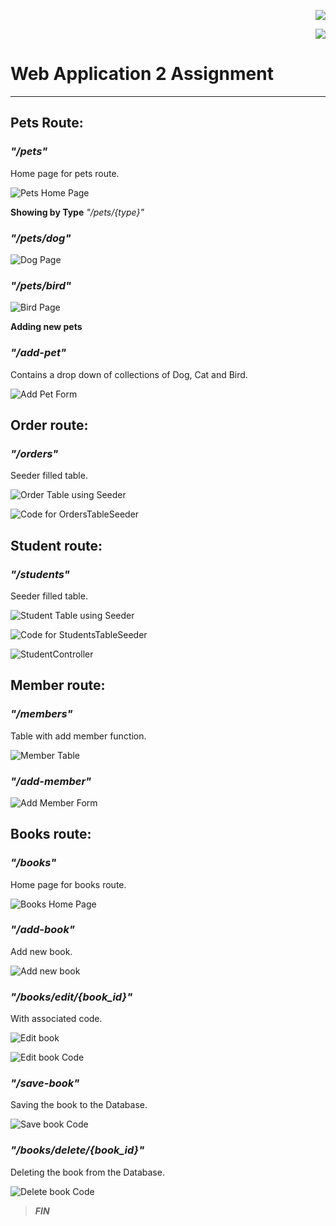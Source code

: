 <p align="right"><img src="https://laravel.com/assets/img/components/logo-laravel.svg"></p>

<p align="right"><img src="https://poser.pugx.org/laravel/framework/v/stable.svg"></p>

# Web Application 2 Assignment
----------

## Pets Route:

### *"/pets"*
Home page for pets route.

![Pets Home Page](https://github.com/LynyrdRoss/ALQUIROZ-Assignment/blob/master/1.png "Pets Home Page")

**Showing by Type**
*"/pets/{type}"*

### *"/pets/dog"*

![Dog Page](https://github.com/LynyrdRoss/ALQUIROZ-Assignment/blob/master/2.png "Dog Page")

### *"/pets/bird"*

![Bird Page](https://github.com/LynyrdRoss/ALQUIROZ-Assignment/blob/master/3.png "Bird Page")


**Adding new pets**

### *"/add-pet"*
Contains a drop down of collections of Dog, Cat and Bird.

![Add Pet Form](https://github.com/LynyrdRoss/ALQUIROZ-Assignment/blob/master/4.png "Add Pet Form")


## Order route:

### *"/orders"*
Seeder filled table.

![Order Table using Seeder](https://github.com/LynyrdRoss/ALQUIROZ-Assignment/blob/master/5.png "Order Table using Seeder")

![Code for OrdersTableSeeder](https://github.com/LynyrdRoss/ALQUIROZ-Assignment/blob/master/6.png "Code for OrdersTableSeeder")


## Student route:

### *"/students"*
Seeder filled table.

![Student Table using Seeder](https://github.com/LynyrdRoss/ALQUIROZ-Assignment/blob/master/7.png "Student Table using Seeder")

![Code for StudentsTableSeeder](https://github.com/LynyrdRoss/ALQUIROZ-Assignment/blob/master/8.png "Code for StudentsTableSeeder")

![StudentController](https://github.com/LynyrdRoss/ALQUIROZ-Assignment/blob/master/9.png "StudentController")


## Member route:

### *"/members"*
Table with add member function.

![Member Table](https://github.com/LynyrdRoss/ALQUIROZ-Assignment/blob/master/10.png "Member Table")

### *"/add-member"*

![Add Member Form](https://github.com/LynyrdRoss/ALQUIROZ-Assignment/blob/master/11.png "Add Member Form")


## Books route:

### *"/books"*
Home page for books route.

![Books Home Page](https://github.com/LynyrdRoss/ALQUIROZ-Assignment/blob/master/12.png "Books Home Page")

### *"/add-book"*
Add new book.

![Add new book](https://github.com/LynyrdRoss/ALQUIROZ-Assignment/blob/master/13.png "Add new book")

### *"/books/edit/{book_id}"*
With associated code.

![Edit book](https://github.com/LynyrdRoss/ALQUIROZ-Assignment/blob/master/14.png "Edit book")

![Edit book Code](https://github.com/LynyrdRoss/ALQUIROZ-Assignment/blob/master/15.png "Edit book Code")

### *"/save-book"*
Saving the book to the Database.

![Save book Code](https://github.com/LynyrdRoss/ALQUIROZ-Assignment/blob/master/16.png "Save book Code")

### *"/books/delete/{book_id}"*
Deleting the book from the Database.

![Delete book Code](https://github.com/LynyrdRoss/ALQUIROZ-Assignment/blob/master/17.png "Delete book Code")


> **_FIN_**
